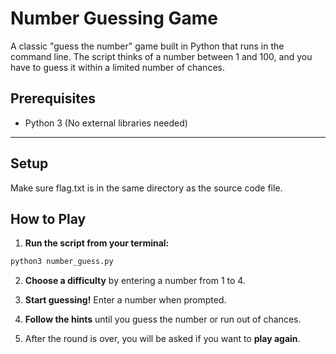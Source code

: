 # Number Guessing Game

A classic "guess the number" game built in Python that runs in the command line. The script thinks of a number between 1 and 100, and you have to guess it within a limited number of chances.

## Prerequisites

- Python 3 (No external libraries needed)

---

## Setup
Make sure flag.txt is in the same directory as the source code file. 

## How to Play

1. **Run the script from your terminal:**
```bash
python3 number_guess.py
```
2. **Choose a difficulty** by entering a number from 1 to 4.

3. **Start guessing!** Enter a number when prompted.

4. **Follow the hints** until you guess the number or run out of chances.

5. After the round is over, you will be asked if you want to **play again**.